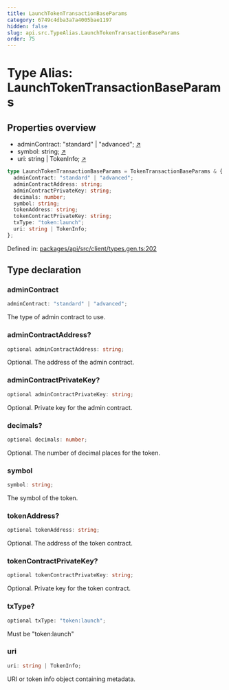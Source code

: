 ```yaml
---
title: LaunchTokenTransactionBaseParams
category: 6749c4dba3a7a4005bae1197
hidden: false
slug: api.src.TypeAlias.LaunchTokenTransactionBaseParams
order: 75
---
```


# Type Alias: LaunchTokenTransactionBaseParams

## Properties overview

- adminContract:  "standard" | "advanced"; [↗](#admincontract)
- symbol:  string; [↗](#symbol)
- uri:  string | TokenInfo; [↗](#uri)

```ts
type LaunchTokenTransactionBaseParams = TokenTransactionBaseParams & {
  adminContract: "standard" | "advanced";
  adminContractAddress: string;
  adminContractPrivateKey: string;
  decimals: number;
  symbol: string;
  tokenAddress: string;
  tokenContractPrivateKey: string;
  txType: "token:launch";
  uri: string | TokenInfo;
};
```

Defined in: [packages/api/src/client/types.gen.ts:202](https://github.com/zkcloudworker/minatokens-lib/blob/main/packages/api/src/client/types.gen.ts#L202)

## Type declaration

### adminContract

```ts
adminContract: "standard" | "advanced";
```

The type of admin contract to use.

### adminContractAddress?

```ts
optional adminContractAddress: string;
```

Optional. The address of the admin contract.

### adminContractPrivateKey?

```ts
optional adminContractPrivateKey: string;
```

Optional. Private key for the admin contract.

### decimals?

```ts
optional decimals: number;
```

Optional. The number of decimal places for the token.

### symbol

```ts
symbol: string;
```

The symbol of the token.

### tokenAddress?

```ts
optional tokenAddress: string;
```

Optional. The address of the token contract.

### tokenContractPrivateKey?

```ts
optional tokenContractPrivateKey: string;
```

Optional. Private key for the token contract.

### txType?

```ts
optional txType: "token:launch";
```

Must be "token:launch"

### uri

```ts
uri: string | TokenInfo;
```

URI or token info object containing metadata.
